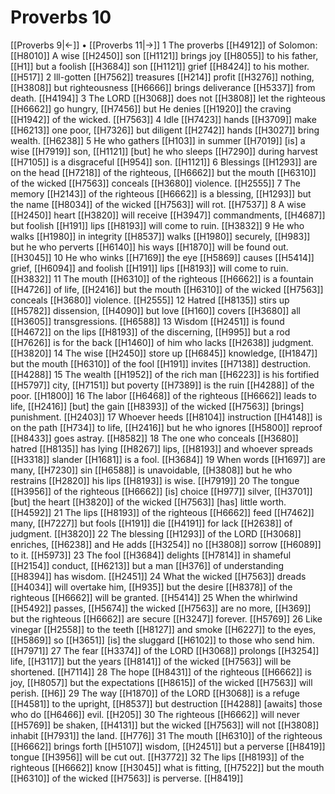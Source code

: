 # Proverbs 10
[[Proverbs 9|←]] • [[Proverbs 11|→]]
1 The proverbs [[H4912]] of Solomon: [[H8010]] A wise [[H2450]] son [[H1121]] brings joy [[H8055]] to his father, [[H1]] but a foolish [[H3684]] son [[H1121]] grief [[H8424]] to his mother. [[H517]] 
2 Ill-gotten [[H7562]] treasures [[H214]] profit [[H3276]] nothing, [[H3808]] but righteousness [[H6666]] brings deliverance [[H5337]] from death. [[H4194]] 
3 The LORD [[H3068]] does not [[H3808]] let the righteous [[H6662]] go hungry, [[H7456]] but He denies [[H1920]] the craving [[H1942]] of the wicked. [[H7563]] 
4 Idle [[H7423]] hands [[H3709]] make [[H6213]] one poor, [[H7326]] but diligent [[H2742]] hands [[H3027]] bring wealth. [[H6238]] 
5 He who gathers [[H103]] in summer [[H7019]] [is] a wise [[H7919]] son, [[H1121]] [but] he who sleeps [[H7290]] during harvest [[H7105]] is a disgraceful [[H954]] son. [[H1121]] 
6 Blessings [[H1293]] are on the head [[H7218]] of the righteous, [[H6662]] but the mouth [[H6310]] of the wicked [[H7563]] conceals [[H3680]] violence. [[H2555]] 
7 The memory [[H2143]] of the righteous [[H6662]] is a blessing, [[H1293]] but the name [[H8034]] of the wicked [[H7563]] will rot. [[H7537]] 
8 A wise [[H2450]] heart [[H3820]] will receive [[H3947]] commandments, [[H4687]] but foolish [[H191]] lips [[H8193]] will come to ruin. [[H3832]] 
9 He who walks [[H1980]] in integrity [[H8537]] walks [[H1980]] securely, [[H983]] but he who perverts [[H6140]] his ways [[H1870]] will be found out. [[H3045]] 
10 He who winks [[H7169]] the eye [[H5869]] causes [[H5414]] grief, [[H6094]] and foolish [[H191]] lips [[H8193]] will come to ruin. [[H3832]] 
11 The mouth [[H6310]] of the righteous [[H6662]] is a fountain [[H4726]] of life, [[H2416]] but the mouth [[H6310]] of the wicked [[H7563]] conceals [[H3680]] violence. [[H2555]] 
12 Hatred [[H8135]] stirs up [[H5782]] dissension, [[H4090]] but love [[H160]] covers [[H3680]] all [[H3605]] transgressions. [[H6588]] 
13 Wisdom [[H2451]] is found [[H4672]] on the lips [[H8193]] of the discerning, [[H995]] but a rod [[H7626]] is for the back [[H1460]] of him who lacks [[H2638]] judgment. [[H3820]] 
14 The wise [[H2450]] store up [[H6845]] knowledge, [[H1847]] but the mouth [[H6310]] of the fool [[H191]] invites [[H7138]] destruction. [[H4288]] 
15 The wealth [[H1952]] of the rich man [[H6223]] is his fortified [[H5797]] city, [[H7151]] but poverty [[H7389]] is the ruin [[H4288]] of the poor. [[H1800]] 
16 The labor [[H6468]] of the righteous [[H6662]] leads to life, [[H2416]] [but] the gain [[H8393]] of the wicked [[H7563]] [brings] punishment. [[H2403]] 
17 Whoever heeds [[H8104]] instruction [[H4148]] is on the path [[H734]] to life, [[H2416]] but he who ignores [[H5800]] reproof [[H8433]] goes astray. [[H8582]] 
18 The one who conceals [[H3680]] hatred [[H8135]] has lying [[H8267]] lips, [[H8193]] and whoever spreads [[H3318]] slander [[H1681]] is a fool. [[H3684]] 
19 When words [[H1697]] are many, [[H7230]] sin [[H6588]] is unavoidable, [[H3808]] but he who restrains [[H2820]] his lips [[H8193]] is wise. [[H7919]] 
20 The tongue [[H3956]] of the righteous [[H6662]] [is] choice [[H977]] silver, [[H3701]] [but] the heart [[H3820]] of the wicked [[H7563]] [has] little worth. [[H4592]] 
21 The lips [[H8193]] of the righteous [[H6662]] feed [[H7462]] many, [[H7227]] but fools [[H191]] die [[H4191]] for lack [[H2638]] of judgment. [[H3820]] 
22 The blessing [[H1293]] of the LORD [[H3068]] enriches, [[H6238]] and He adds [[H3254]] no [[H3808]] sorrow [[H6089]] to it. [[H5973]] 
23 The fool [[H3684]] delights [[H7814]] in shameful [[H2154]] conduct, [[H6213]] but a man [[H376]] of understanding [[H8394]] has wisdom. [[H2451]] 
24 What the wicked [[H7563]] dreads [[H4034]] will overtake him, [[H935]] but the desire [[H8378]] of the righteous [[H6662]] will be granted. [[H5414]] 
25 When the whirlwind [[H5492]] passes, [[H5674]] the wicked [[H7563]] are no more, [[H369]] but the righteous [[H6662]] are secure [[H3247]] forever. [[H5769]] 
26 Like vinegar [[H2558]] to the teeth [[H8127]] and smoke [[H6227]] to the eyes, [[H5869]] so [[H3651]] [is] the sluggard [[H6102]] to those who send him. [[H7971]] 
27 The fear [[H3374]] of the LORD [[H3068]] prolongs [[H3254]] life, [[H3117]] but the years [[H8141]] of the wicked [[H7563]] will be shortened. [[H7114]] 
28 The hope [[H8431]] of the righteous [[H6662]] is joy, [[H8057]] but the expectations [[H8615]] of the wicked [[H7563]] will perish. [[H6]] 
29 The way [[H1870]] of the LORD [[H3068]] is a refuge [[H4581]] to the upright, [[H8537]] but destruction [[H4288]] [awaits] those who do [[H6466]] evil. [[H205]] 
30 The righteous [[H6662]] will never [[H5769]] be shaken, [[H4131]] but the wicked [[H7563]] will not [[H3808]] inhabit [[H7931]] the land. [[H776]] 
31 The mouth [[H6310]] of the righteous [[H6662]] brings forth [[H5107]] wisdom, [[H2451]] but a perverse [[H8419]] tongue [[H3956]] will be cut out. [[H3772]] 
32 The lips [[H8193]] of the righteous [[H6662]] know [[H3045]] what is fitting, [[H7522]] but the mouth [[H6310]] of the wicked [[H7563]] is perverse. [[H8419]] 
